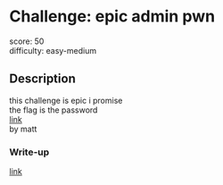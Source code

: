 # Challenge: epic admin pwn
score: 50 \
difficulty: easy-medium

## Description
this challenge is epic i promise \
the flag is the password \
[link](http://web2.utctf.live:5006/) \
by matt

### Write-up
[link](./WRITEUP.md)

